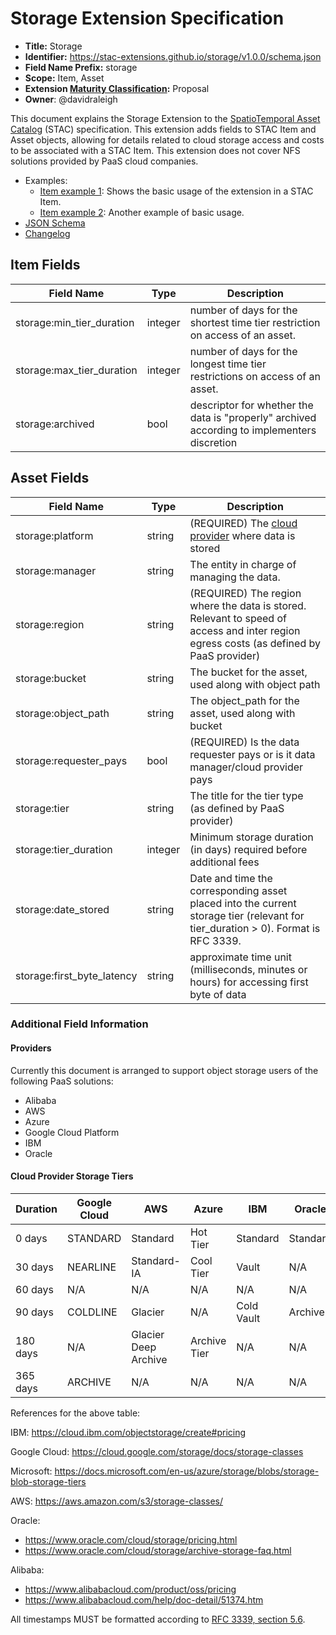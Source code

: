 # Storage Extension Specification

- **Title:** Storage
- **Identifier:** <https://stac-extensions.github.io/storage/v1.0.0/schema.json>
- **Field Name Prefix:** storage
- **Scope:** Item, Asset
- **Extension [Maturity Classification](https://github.com/radiantearth/stac-spec/tree/master/extensions/README.md#extension-maturity):** Proposal
- **Owner**: @davidraleigh

This document explains the Storage Extension to the [SpatioTemporal Asset Catalog](https://github.com/radiantearth/stac-spec) (STAC) specification.
This extension adds fields to STAC Item and Asset objects, allowing for details related to cloud storage access and costs to be associated
with a STAC Item.  This extension does not cover NFS solutions provided by PaaS cloud companies.

- Examples:
  - [Item example 1](examples/example-naip.json): Shows the basic usage of the extension in a STAC Item.
  - [Item example 2](examples/example-nsl.json): Another example of basic usage.
- [JSON Schema](json-schema/schema.json)
- [Changelog](./CHANGELOG.md)

## Item Fields
| Field Name  | Type   | Description |
| ----------- | ------ | ----------- |
| storage:min_tier_duration   | integer  | number of days for the shortest time tier restriction on access of an asset. |
| storage:max_tier_duration   | integer  | number of days for the longest time tier restrictions on access of an asset. |
| storage:archived            | bool    | descriptor for whether the data is "properly" archived according to implementers discretion |

## Asset Fields

| Field Name  | Type   | Description |
| ----------- | ------ | ----------- |
| storage:platform              | string    | (REQUIRED) The [cloud provider](#providers) where data is stored |
| storage:manager               | string    | The entity in charge of managing the data. |
| storage:region                | string    | (REQUIRED) The region where the data is stored. Relevant to speed of access and inter region egress costs (as defined by PaaS provider) |
| storage:bucket                | string    | The bucket for the asset, used along with object path |
| storage:object_path           | string    | The object_path for the asset, used along with bucket |
| storage:requester_pays        | bool      | (REQUIRED) Is the data requester pays or is it data manager/cloud provider pays |
| storage:tier                  | string    | The title for the tier type (as defined by PaaS provider) |
| storage:tier_duration         | integer   | Minimum storage duration (in days) required before additional fees |
| storage:date_stored           | string    | Date and time the corresponding asset placed into the current storage tier (relevant for tier_duration > 0). Format is RFC 3339. |
| storage:first_byte_latency    | string    | approximate time unit (milliseconds, minutes or hours) for accessing first byte of data |

### Additional Field Information

#### Providers
Currently this document is arranged to support object storage users of the following PaaS solutions:

- Alibaba
- AWS
- Azure
- Google Cloud Platform
- IBM
- Oracle

#### Cloud Provider Storage Tiers

| Duration      | Google Cloud  | AWS                   | Azure         | IBM           | Oracle    | Alibaba           |
| ------------- | ------------- | --------------------- | ------------- |-------------  | --------- | ---------         |
| 0 days        | STANDARD      | Standard              | Hot Tier      | Standard      | Standard  | Standard          |
| 30 days       | NEARLINE      | Standard-IA           | Cool Tier     | Vault         | N/A       | Infrequent Access |
| 60 days       | N/A           | N/A                   | N/A           | N/A           | N/A       | Archive           |
| 90 days       | COLDLINE      | Glacier               | N/A           | Cold Vault    | Archive   | N/A |
| 180 days      | N/A           | Glacier Deep Archive  | Archive Tier  | N/A           | N/A       | Cold Archive |
| 365 days      | ARCHIVE       | N/A                   | N/A           | N/A           | N/A       | N/A |

References for the above table:

IBM: <https://cloud.ibm.com/objectstorage/create#pricing>

Google Cloud: <https://cloud.google.com/storage/docs/storage-classes>

Microsoft: <https://docs.microsoft.com/en-us/azure/storage/blobs/storage-blob-storage-tiers>

AWS: <https://aws.amazon.com/s3/storage-classes/>

Oracle: 
- <https://www.oracle.com/cloud/storage/pricing.html>
- <https://www.oracle.com/cloud/storage/archive-storage-faq.html>

Alibaba: 
- <https://www.alibabacloud.com/product/oss/pricing>
- <https://www.alibabacloud.com/help/doc-detail/51374.htm>

All timestamps MUST be formatted according to [RFC 3339, section 5.6](https://tools.ietf.org/html/rfc3339#section-5.6).
